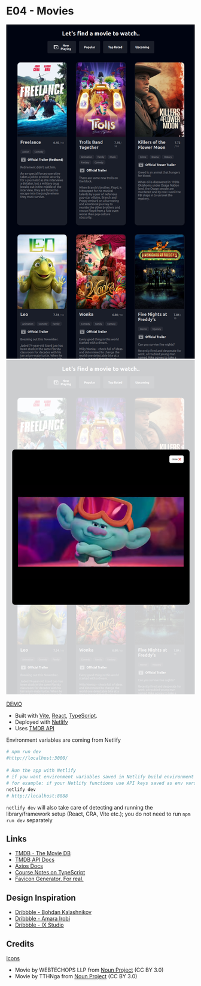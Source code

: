 # E04 - Movies

![Movie app](./movie-app.png)
![Trailer modal](./movie-trailer-modal.png)

[DEMO](https://wuip-movies.netlify.app/)

- Built with [Vite](https://vitejs.dev/guide/), [React](), [TypeScript](). 
- Deployed with [Netlify]()
- Uses [TMDB API](https://developer.themoviedb.org/reference/movie-now-playing-list)

Environment variables are coming from Netlify

```bash
# npm run dev 
#http://localhost:3000/

# Run the app with Netlify
# if you want environment variables saved in Netlify build environment to be available
# for example: if your Netlify functions use API keys saved as env vars in Netlify
netlify dev
# http://localhost:8888
```

`netlify dev` will also take care of detecting and running the library/framework setup (React, CRA, Vite etc.); you do not need to run `npm run dev` separately


Links
---

- [TMDB - The Movie DB](https://www.themoviedb.org/)
- [TMDB API Docs](https://developer.themoviedb.org/docs)
- [Axios Docs](https://axios-http.com/docs/intro)
- [Course Notes on TypeScript](https://mapas.pages.labranet.jamk.fi/web-user-interface-programming/01.-Materials/08.-TypeScript/#introduction)
- [Favicon Generator. For real.](https://realfavicongenerator.net/)

Design Inspiration
---

- [Dribbble - Bohdan Kalashnikov](https://dribbble.com/shots/21445115-Moopo-movie-streaming-website)
- [Dribbble - Amara Irobi](https://dribbble.com/shots/19190864-Cinema-Information-Website-Mobile-View)
- [Dribbble - IX Studio](https://dribbble.com/shots/19889469-FilMAX-Movie-Film-Cinema-TV-Template)

Credits
---

[Icons](https://thenounproject.com/browse/collection-icon/entertainment-and-movie-solid-streaming-on-screen-127119/?p=1)
- Movie by WEBTECHOPS LLP from <a href="https://thenounproject.com/browse/icons/term/movie/" target="_blank" title="Movie Icons">Noun Project</a> (CC BY 3.0)
- Movie by TTHNga from <a href="https://thenounproject.com/browse/icons/term/movie/" target="_blank" title="Movie Icons">Noun Project</a> (CC BY 3.0)
